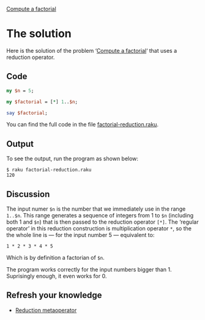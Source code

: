 [Compute a factorial](../)

# The solution

Here is the solution of the problem ‘[Compute a factorial](../)‘ that uses a reduction operator.

## Code

```perl
my $n = 5;

my $factorial = [*] 1..$n;

say $factorial;
```

You can find the full code in the file [factorial-reduction.raku](https://github.com/ash/raku-course/blob/master/problems/factorial-metaoperator/solution/factorial-reduction.raku).

## Output

To see the output, run the program as shown below:

    $ raku factorial-reduction.raku
    120

## Discussion

The input numer `$n` is the number that we immediately use in the range `1..$n`. This range generates a sequence of integers from 1 to `$n` (including both 1 and `$n`) that is then passed to the reduction operator `[*]`. The ‘regular operator’ in this reduction construction is multiplication operator `*`, so the the whole line is — for the input number 5 — equivalent to:

    1 * 2 * 3 * 4 * 5

Which is by definition a factorian of `$n`.

The program works correctly for the input numbers bigger than 1. Suprisingly enough, it even works for 0.

## Refresh your knowledge

* [Reduction metaoperator](/metaoperators/reduction-metaoperators)

